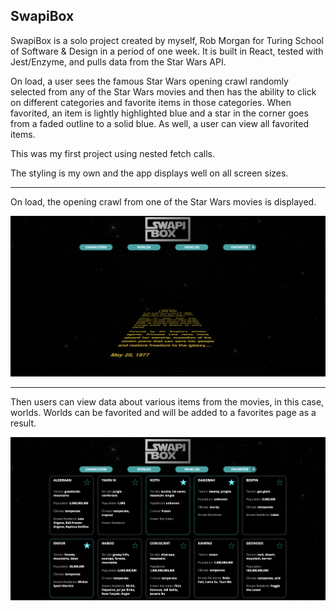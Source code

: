 ## SwapiBox

SwapiBox is a solo project created by myself, Rob Morgan for Turing School of Software & Design in a period of one week.  It is built in React, tested with Jest/Enzyme, and pulls data from the Star Wars API.

On load, a user sees the famous Star Wars opening crawl randomly selected from any of the Star Wars movies and then has the ability to click on different categories and favorite items in those categories.  When favorited, an item is lightly highlighted blue and a star in the corner goes from a faded outline to a solid blue.  As well, a user can view all favorited items.

This was my first project using nested fetch calls.

The styling is my own and the app displays well on all screen sizes.

********

On load, the opening crawl from one of the Star Wars movies is displayed.

![Screenshot](./public/swapi-intro.png)

********

Then users can view data about various items from the movies, in this case, worlds.  Worlds can be favorited and will be added to a favorites page as a result.

![Screenshot](./public/swapi-worlds.png)

